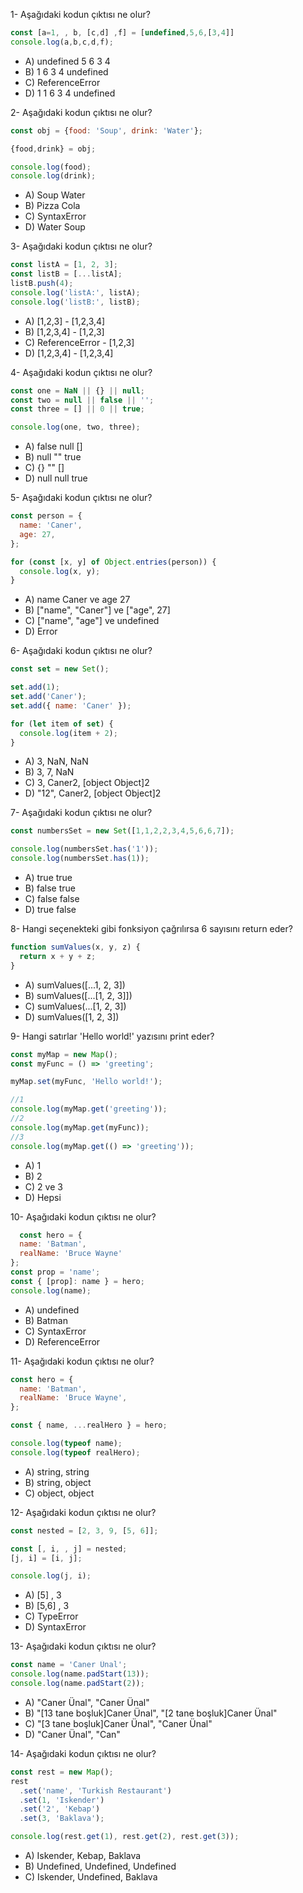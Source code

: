 1- Aşağıdaki kodun çıktısı ne olur?
```javascript
const [a=1, , b, [c,d] ,f] = [undefined,5,6,[3,4]]
console.log(a,b,c,d,f);
```
* A) undefined 5 6 3 4
* B) 1 6 3 4 undefined
* C) ReferenceError
* D) 1 1 6 3 4 undefined

2- Aşağıdaki kodun çıktısı ne olur?
```javascript
const obj = {food: 'Soup', drink: 'Water'};

{food,drink} = obj;

console.log(food);
console.log(drink);
```
* A) Soup Water 
* B) Pizza Cola
* C) SyntaxError
* D) Water Soup

3- Aşağıdaki kodun çıktısı ne olur?
```javascript
const listA = [1, 2, 3];
const listB = [...listA];
listB.push(4);
console.log('listA:', listA);
console.log('listB:', listB);
```
* A) [1,2,3] - [1,2,3,4]
* B) [1,2,3,4] - [1,2,3]
* C) ReferenceError - [1,2,3]
* D) [1,2,3,4] - [1,2,3,4]

4- Aşağıdaki kodun çıktısı ne olur?
```javascript
const one = NaN || {} || null;
const two = null || false || '';
const three = [] || 0 || true;

console.log(one, two, three);
```
* A) false null []
* B) null "" true
* C) {} "" []
* D) null null true

5- Aşağıdaki kodun çıktısı ne olur?
```javascript
const person = {
  name: 'Caner',
  age: 27,
};

for (const [x, y] of Object.entries(person)) {
  console.log(x, y);
}
```
* A) name Caner ve age 27
* B) ["name", "Caner"] ve ["age", 27]
* C) ["name", "age"] ve undefined
* D) Error


6- Aşağıdaki kodun çıktısı ne olur?
```javascript
const set = new Set();

set.add(1);
set.add('Caner');
set.add({ name: 'Caner' });

for (let item of set) {
  console.log(item + 2);
}
```
* A) 3, NaN, NaN
* B) 3, 7, NaN
* C) 3, Caner2, [object Object]2
* D) "12", Caner2, [object Object]2


7- Aşağıdaki kodun çıktısı ne olur?
```javascript
const numbersSet = new Set([1,1,2,2,3,4,5,6,6,7]);

console.log(numbersSet.has('1'));
console.log(numbersSet.has(1));
```
* A) true true
* B) false true
* C) false false
* D) true false

8- Hangi seçenekteki gibi fonksiyon çağrılırsa 6 sayısını return eder?
```javascript
function sumValues(x, y, z) {
  return x + y + z;
}
```
* A) sumValues([...1, 2, 3])
* B) sumValues([...[1, 2, 3]])
* C) sumValues(...[1, 2, 3])
* D) sumValues([1, 2, 3])

9- Hangi satırlar 'Hello world!' yazısını print eder?
```javascript
const myMap = new Map();
const myFunc = () => 'greeting';

myMap.set(myFunc, 'Hello world!');

//1
console.log(myMap.get('greeting'));
//2
console.log(myMap.get(myFunc));
//3
console.log(myMap.get(() => 'greeting'));
```
* A) 1
* B) 2
* C) 2 ve 3
* D) Hepsi

10- Aşağıdaki kodun çıktısı ne olur?
```javascript
  const hero = {
  name: 'Batman',
  realName: 'Bruce Wayne'
};
const prop = 'name';
const { [prop]: name } = hero;
console.log(name);
```
* A) undefined
* B) Batman
* C) SyntaxError
* D) ReferenceError

11- Aşağıdaki kodun çıktısı ne olur?
```javascript 
const hero = {
  name: 'Batman',
  realName: 'Bruce Wayne',
};

const { name, ...realHero } = hero;

console.log(typeof name);
console.log(typeof realHero); 
```
* A) string, string
* B) string, object
* C) object, object

12- Aşağıdaki kodun çıktısı ne olur?
```javascript
const nested = [2, 3, 9, [5, 6]];

const [, i, , j] = nested;
[j, i] = [i, j];

console.log(j, i);
```
* A) [5] , 3
* B) [5,6] , 3
* C) TypeError
* D) SyntaxError

13- Aşağıdaki kodun çıktısı ne olur?
```javascript
const name = 'Caner Ünal';
console.log(name.padStart(13));
console.log(name.padStart(2));
```
* A) "Caner Ünal", "Caner Ünal"
* B) "[13 tane boşluk]Caner Ünal", "[2 tane boşluk]Caner Ünal"
* C) "[3 tane boşluk]Caner Ünal", "Caner Ünal"
* D) "Caner Ünal", "Can"

14- Aşağıdaki kodun çıktısı ne olur?
```javascript
const rest = new Map();
rest
  .set('name', 'Turkish Restaurant')
  .set(1, 'Iskender')
  .set('2', 'Kebap')
  .set(3, 'Baklava');

console.log(rest.get(1), rest.get(2), rest.get(3));
```
* A) Iskender, Kebap, Baklava
* B) Undefined, Undefined, Undefined
* C) Iskender, Undefined, Baklava